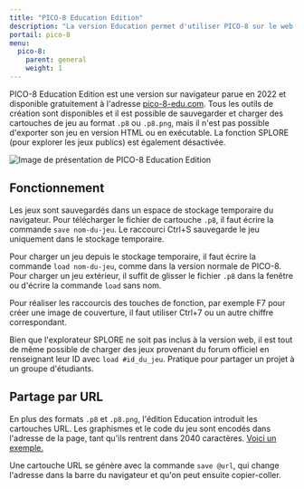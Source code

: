 ```yaml
---
title: "PICO-8 Education Edition"
description: "La version Education permet d'utiliser PICO-8 sur le web, gratuitement et sans créer de compte."
portail: pico-8
menu:
  pico-8:
    parent: general
    weight: 1
---
```


PICO-8 Education Edition est une version sur navigateur parue en 2022 et disponible gratuitement à l'adresse [pico-8-edu.com](https://www.pico-8-edu.com/). Tous les outils de création sont disponibles et il est possible de sauvegarder et charger des cartouches de jeu au format `.p8` ou `.p8.png`, mais il n'est pas possible d'exporter son jeu en version HTML ou en exécutable. La fonction SPLORE (pour explorer les jeux publics) est également désactivée.

![Image de présentation de PICO-8 Education Edition](/pico-8/education-edition/cover.gif)

## Fonctionnement

Les jeux sont sauvegardés dans un espace de stockage temporaire du navigateur. Pour télécharger le fichier de cartouche `.p8`, il faut écrire la commande `save nom-du-jeu`. Le raccourci Ctrl+S sauvegarde le jeu uniquement dans le stockage temporaire.

Pour charger un jeu depuis le stockage temporaire, il faut écrire la commande `load nom-du-jeu`, comme dans la version normale de PICO-8. Pour charger un jeu extérieur, il suffit de glisser le fichier `.p8` dans la fenêtre ou d'écrire la commande `load` sans nom.

Pour réaliser les raccourcis des touches de fonction, par exemple F7 pour créer une image de couverture, il faut utiliser Ctrl+7 ou un autre chiffre correspondant.

Bien que l'explorateur SPLORE ne soit pas inclus à la version web, il est tout de même possible de charger des jeux provenant du forum officiel en renseignant leur ID avec `load #id_du_jeu`. Pratique pour partager un projet à un groupe d'étudiants.

## Partage par URL

En plus des formats `.p8` et `.p8.png`, l'édition Education introduit les cartouches URL. Les graphismes et le code du jeu sont encodés dans l'adresse de la page, tant qu'ils rentrent dans 2040 caractères. [Voici un exemple.](https://www.pico-8-edu.com/?c=AHB4YQMCAdLrweIDPMAbHP8IRfME2d3J6c0zHP8E3fVl_hJL0UvckkRJEtsgaG676qjsrKOSm4qiDRQDHuAdZp5hRC4on6iaAfGQsAijPq2qsKruqoLuIZZctfQCZdm-xFVntUGYj81lt3U_yNtqLsmmhjZWkik-9P2NNyUGe4AnGBldm1lYPfB9yrXY97BF0pbJ3GAwN1XPKZXYfwJh1UiWhd5xhsi4VAY1xtVNzY2kaTQrMrRTxWUYrIy9ijRJVLZuidRO1rZG1_QDBgVCpYrETuxSZbtjk-oI95mgKZyUplrhvGF0IG-rUBZBImBrtG7lFGyUOEAm4cxMFWFscE0sXWt1sraW5TNjqgwz7Vg6shZYpW2CtWlldgxJDgwLMxghMYojskaVaU6KrTDHgdWF40bpjCYQlI6sJzuLM-KNzxAtNN2K7EMzoaygKrAxODiwlLZhI-qwlBltIAlunPLWhemqzuDE_MjcQKOhkoxtqUVMrM0kZTAUxVtHluXc0s5SvtA8zk4gHbFaG2tCFSYZNfcLmWvM-PE_Hsk7a5X3XP0wropcKYo0tbM3sLHwFlqUNzxGFw1ko2OVAkmkYv5Mr43MRLVIwNhYo1RXaC_ZAA==&g=AHwCHw-wwXwCHgHQHw-wpHgHQnQ3Aw-wpXQ3AA3ABHBw-wq3ABHBA3Dw-wq3DA3Cw-wr3CAHwAHAHw-wqHQHAH)

Une cartouche URL se génère avec la commande `save @url`, qui change l'adresse dans la barre du navigateur et qu'on peut ensuite copier-coller.
